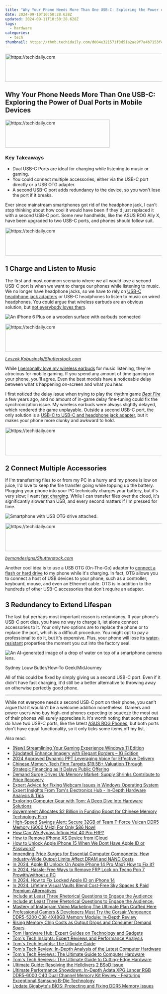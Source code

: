 ```yaml
---
title: "Why Your Phone Needs More Than One USB-C: Exploring the Power of Dual Ports in Mobile Devices"
date: 2024-09-10T10:50:28.628Z
updated: 2024-09-11T10:50:28.628Z
tags:
  - hardware
categories:
  - tech
thumbnail: https://thmb.techidaily.com/d004e321571f8d51a2ae9f7a4b7153fccec7b768f103127dc57e6f31d9323935.jpg
---
```






<!-- affiliate ads begin -->
<a href="https://appsumo.8odi.net/c/5597632/2118320/7443" target="_top" id="2118320">
  <img src="//a.impactradius-go.com/display-ad/7443-2118320" border="0" alt="https://techidaily.com" width="728" height="90"/>
</a>
<img height="0" width="0" src="https://appsumo.8odi.net/i/5597632/2118320/7443" style="position:absolute;visibility:hidden;" border="0" />
<!-- affiliate ads end -->




## Why Your Phone Needs More Than One USB-C: Exploring the Power of Dual Ports in Mobile Devices





<!-- affiliate ads begin -->
<a href="https://aligracehair.sjv.io/c/5597632/2115934/19272" target="_top" id="2115934">
  <img src="//a.impactradius-go.com/display-ad/19272-2115934" border="0" alt="https://techidaily.com" width="336" height="90"/>
</a>
<img height="0" width="0" src="https://aligracehair.sjv.io/i/5597632/2115934/19272" style="position:absolute;visibility:hidden;" border="0" />
<!-- affiliate ads end -->




### Key Takeaways

* Dual USB-C Ports are ideal for charging while listening to music or gaming.
* You could connect multiple accessories, either via the USB-C port directly or a USB OTG adapter.
* A second USB-C port adds redundancy to the device, so you won't lose the port if it breaks.

 Ever since mainstream smartphones got rid of the headphone jack, I can't stop thinking about how cool it would have been if they'd just replaced it with a second USB-C port. Some new handhelds, like the ASUS ROG Ally X, have been upgraded to two USB-C ports, and phones should follow suit.





<!-- affiliate ads begin -->
<a href="https://appsumo.8odi.net/c/5597632/2118304/7443" target="_top" id="2118304">
  <img src="//a.impactradius-go.com/display-ad/7443-2118304" border="0" alt="https://techidaily.com" width="600" height="90"/>
</a>
<img height="0" width="0" src="https://appsumo.8odi.net/i/5597632/2118304/7443" style="position:absolute;visibility:hidden;" border="0" />
<!-- affiliate ads end -->




## 1  Charge and Listen to Music 

 The first and most common scenario where we all would love a second USB-C port is when we want to charge our phones while listening to music. We no longer have headphone jacks, so we have to rely on [USB-C headphone jack adapters](https://activate-lock.techidaily.com/in-2024-3-effective-ways-to-unlock-icloud-account-without-password-from-apple-iphone-xr-by-drfone-ios/) or USB-C headphones to listen to music on wired headphones. You could argue that wireless earbuds are an obvious solution, but [not everybody loves them](https://apple-account.techidaily.com/why-apple-account-disabled-on-your-apple-iphone-xs-max-how-to-fix-by-drfone-ios/).

![An iPhone 6 Plus on a wooden surface with earbuds connected](https://static1.howtogeekimages.com/wordpress/wp-content/uploads/2021/12/iphone-6-plus.jpg) 





<!-- affiliate ads begin -->
<a href="https://ephamedtechinc.pxf.io/c/5597632/2136620/26400" target="_top" id="2136620">
  <img src="//a.impactradius-go.com/display-ad/26400-2136620" border="0" alt="https://techidaily.com" width="728" height="90"/>
</a>
<img height="0" width="0" src="https://ephamedtechinc.pxf.io/i/5597632/2136620/26400" style="position:absolute;visibility:hidden;" border="0" />
<!-- affiliate ads end -->




_[Leszek Kobusinski/Shutterstock.com](https://www.shutterstock.com/image-photo/koszalin-poland-april-30-2015-golden-284380028)_

 While [I personally love my wireless earbuds](https://win11.techidaily.com/troubleshooting-guide-quick-fixes-for-five-common-defender-disruptions/) for music listening, they're atrocious for mobile gaming. If you spend any amount of time gaming on your phone, you'll agree. Even the best models have a noticeable delay between what's happening on-screen and what you hear.

 I first noticed the delay issue when trying to play the rhythm game [_Beat Fire_](https://www.anrdoezrs.net/links/3607085/type/dlg/sid/UUhtgUeUpU2004366/https://play.google.com/store/apps/details?id=beatmaker.edm.musicgames.gunsounds&hl=en) a few years ago, and no amount of in-game delay fine-tuning could fix the synchronization issue. My wireless earbuds were always slightly delayed, which rendered the game unplayable. Outside a second USB-C port, the only solution is a [USB-C to USB-C and headphone jack adapter](https://www.amazon.com/ZOOAUX-Headphone-Charging-Earphones-Compatible/dp/B094Z6149B?tag=hotoge-20&ascsubtag=UUhtgUeUpU2004366&asc%5Frefurl=https%3A%2F%2Fwww.howtogeek.com%2Freasons-all-phones-should-have-two-usb-c-ports%2F&asc%5Fcampaign=Evergreen), but it makes your phone more clunky and awkward to hold.





<!-- affiliate ads begin -->
<a href="https://appsumo.8odi.net/c/5597632/2123732/7443" target="_top" id="2123732">
  <img src="//a.impactradius-go.com/display-ad/7443-2123732" border="0" alt="https://techidaily.com" width="600" height="90"/>
</a>
<img height="0" width="0" src="https://appsumo.8odi.net/i/5597632/2123732/7443" style="position:absolute;visibility:hidden;" border="0" />
<!-- affiliate ads end -->




## 2  Connect Multiple Accessories 

 If I'm transferring files to or from my PC in a hurry and my phone is low on juice, I'd love to keep the file transfer going while topping up the battery. Plugging your phone into your PC technically charges your battery, but it's very slow; I want [fast charging](https://snapchat-videos.techidaily.com/new-elevate-your-social-media-presence-by-pining-on-snapchat/). While I can transfer files over the cloud, it's significantly slower than USB, and every second matters if I'm pressed for time.

![Smartphone with USB OTG drive attached.](https://static1.howtogeekimages.com/wordpress/wp-content/uploads/2021/12/smartphone-with-usb-otg-attached.jpg) 





<!-- affiliate ads begin -->
<a href="https://appsumo.8odi.net/c/5597632/2118314/7443" target="_top" id="2118314">
  <img src="//a.impactradius-go.com/display-ad/7443-2118314" border="0" alt="https://techidaily.com" width="728" height="90"/>
</a>
<img height="0" width="0" src="https://appsumo.8odi.net/i/5597632/2118314/7443" style="position:absolute;visibility:hidden;" border="0" />
<!-- affiliate ads end -->




_[bymandesigns/Shutterstock.com](https://www.shutterstock.com/image-photo/cellphone-smartphone-usb-otg-data-attached-1879677022)_

 Another cool idea is to use a USB OTG (On-The-Go) adapter to [connect a flash or hard drive](https://extra-information.techidaily.com/optimize-iphone-cinematography-ultimate-capture-additions/) to my phone while it's charging. In fact, OTG allows you to connect a host of USB devices to your phone, such as a controller, keyboard, mouse, and even an Ethernet cable. OTG is in addition to the hundreds of other USB-C accessories that don't require an adapter.

## 3  Redundancy to Extend Lifespan 

 The last but perhaps most important reason is redundancy. If your phone's USB-C port dies, you have no way to charge it, let alone connect accessories to it. Your only two options are to replace the phone or to replace the port, which is a difficult procedure. You might opt to pay a professional to do it, but it's expensive. Plus, your phone will lose its [water-resistant](https://android-pokemon-go.techidaily.com/in-2024-how-pgsharp-save-you-from-ban-while-spoofing-pokemon-go-on-tecno-pop-8-drfone-by-drfone-virtual-android/) properties the moment you cut into the factory seal.

![An AI-generated image of a drop of water on top of a smartphone camera lens.](https://static1.howtogeekimages.com/wordpress/wp-content/uploads/2024/03/liquid-lens-2.png) 

Sydney Louw Butler/How-To Geek/MidJourney

 All of this could be fixed by simply giving us a second USB-C port. Even if it didn't have fast charging, it'd still be a better alternative to throwing away an otherwise perfectly good phone.

---

 While not everyone needs a second USB-C port on their phone, you can't argue that it wouldn't be a welcome addition nonetheless. Gamers and power users who buy high-end phones expecting to squeeze the most out of their phones will surely appreciate it. It's worth noting that some phones do have two USB-C ports, like the latest [ASUS ROG Phones](https://some-tips.techidaily.com/updated-the-lannister-line-up-top-list-of-websites-for-game-ringtones/), but both ports don't have equal functionality, so it only ticks some items off my list.

<ins class="adsbygoogle"
     style="display:block"
     data-ad-format="autorelaxed"
     data-ad-client="ca-pub-7571918770474297"
     data-ad-slot="1223367746"></ins>



<ins class="adsbygoogle"
     style="display:block"
     data-ad-client="ca-pub-7571918770474297"
     data-ad-slot="8358498916"
     data-ad-format="auto"
     data-full-width-responsive="true"></ins>

<span class="atpl-alsoreadstyle">Also read:</span>
<div><ul>
<li><a href="https://video-capture.techidaily.com/new-streamlining-your-gaming-experience-windows-11-edition/"><u>[New] Streamlining Your Gaming Experience  Windows 11 Edition</u></a></li>
<li><a href="https://instagram-clips.techidaily.com/updated-enhance-imagery-with-elegant-borders-ig-edition/"><u>[Updated] Enhance Imagery with Elegant Borders – IG Edition</u></a></li>
<li><a href="https://on-screen-recording.techidaily.com/2024-approved-dynamic-ppt-leveraging-voice-for-effective-delivery/"><u>2024 Approved  Dynamic PPT  Leveraging Voice for Effective Delivery</u></a></li>
<li><a href="https://hardware-reviews.techidaily.com/chinese-memory-tech-firm-targets-195bplus-valuation-through-strategic-financing-as-it-delays-public-offering/"><u>Chinese Memory Tech Firm Targets $19.5B+ Valuation Through Strategic Financing as It Delays Public Offering</u></a></li>
<li><a href="https://hardware-reviews.techidaily.com/demand-surge-drives-up-memory-market-supply-shrinks-contribute-to-price-recovery/"><u>Demand Surge Drives Up Memory Market; Supply Shrinks Contribute to Price Recovery</u></a></li>
<li><a href="https://win-howtos.techidaily.com/expert-advice-for-fixing-webcam-issues-in-windows-operating-system/"><u>Expert Advice for Fixing Webcam Issues in Windows Operating System</u></a></li>
<li><a href="https://hardware-reviews.techidaily.com/expert-insights-from-toms-electronics-hub-in-depth-hardware-analysis-and-tips/"><u>Expert Insights From Tom's Electronics Hub - In-Depth Hardware Analysis & Tips</u></a></li>
<li><a href="https://hardware-reviews.techidaily.com/exploring-computer-gear-with-tom-a-deep-dive-into-hardware-solutions/"><u>Exploring Computer Gear with Tom: A Deep Dive Into Hardware Solutions</u></a></li>
<li><a href="https://hardware-reviews.techidaily.com/government-allocates-2-billion-in-funding-boost-for-chinese-memory-technology-firm/"><u>Government Allocates $2 Billion in Funding Boost for Chinese Memory Technology Firm</u></a></li>
<li><a href="https://hardware-reviews.techidaily.com/1723964502701-high-speed-savings-alert-secure-32gb-of-team-t-force-vulcan-ddr5-memory-6000-mhz-for-only-86-now/"><u>High-Speed Savings Alert: Secure 32GB of Team T-Force Vulcan DDR5 Memory (6000 MHz) For Only $86 Now!</u></a></li>
<li><a href="https://bypass-frp.techidaily.com/how-can-we-bypass-infinix-hot-40-pro-frp-by-drfone-android/"><u>How Can We Bypass Infinix Hot 40 Pro FRP?</u></a></li>
<li><a href="https://apple-account.techidaily.com/how-to-remove-iphone-xs-device-from-icloud-by-drfone-ios/"><u>How to Remove iPhone XS Device from iCloud</u></a></li>
<li><a href="https://apple-account.techidaily.com/how-to-unlock-apple-iphone-15-when-we-dont-have-apple-id-or-password-by-drfone-ios/"><u>How to Unlock Apple iPhone 15 When We Dont Have Apple ID or Password?</u></a></li>
<li><a href="https://hardware-reviews.techidaily.com/impending-price-surges-for-essential-computer-components-how-industry-wide-output-limits-affect-dram-and-nand-costs/"><u>Impending Price Surges for Essential Computer Components: How Industry-Wide Output Limits Affect DRAM and NAND Costs</u></a></li>
<li><a href="https://apple-account.techidaily.com/in-2024-apple-id-unlock-on-apple-iphone-14-pro-max-how-to-fix-it-by-drfone-ios/"><u>In 2024, Apple ID Unlock On Apple iPhone 14 Pro Max? How to Fix it?</u></a></li>
<li><a href="https://bypass-frp.techidaily.com/in-2024-hassle-free-ways-to-remove-frp-lock-on-tecno-pop-7-prowithwithout-a-pc-by-drfone-android/"><u>In 2024, Hassle-Free Ways to Remove FRP Lock on Tecno Pop 7 Prowith/without a PC</u></a></li>
<li><a href="https://apple-account.techidaily.com/in-2024-how-to-fix-locked-apple-id-on-iphone-14-by-drfone-ios/"><u>In 2024, How to Fix Locked Apple ID on iPhone 14</u></a></li>
<li><a href="https://extra-approaches.techidaily.com/in-2024-lifetime-visual-vaults-blend-cost-free-sky-spaces-and-paid-premium-alternatives/"><u>In 2024, Lifetime Visual Vaults  Blend Cost-Free Sky Spaces & Paid Premium Alternatives</u></a></li>
<li><a href="https://hardware-reviews.techidaily.com/include-at-least-three-rhetorical-questions-to-engage-the-audience/"><u>Include at Least Three Rhetorical Questions to Engage the Audience</u></a></li>
<li><a href="https://hardware-reviews.techidaily.com/1723964499541-include-at-least-three-rhetorical-questions-to-engage-the-audience/"><u>Include at Least Three Rhetorical Questions to Engage the Audience.</u></a></li>
<li><a href="https://instagram-videos.techidaily.com/mastery-of-instagram-video-marketing-the-ultimate-plan-crafted-here/"><u>Mastery of Instagram Video Marketing  The Ultimate Plan Crafted Here</u></a></li>
<li><a href="https://hardware-reviews.techidaily.com/professional-gamers-and-developers-must-try-the-corsair-vengeance-ddr5-5200-c38-4x48gb-memory-module-in-depth-review/"><u>Professional Gamers & Developers Must Try the Corsair Vengeance DDR5-5200 C38 4X48GB Memory Module: In-Depth Review</u></a></li>
<li><a href="https://hardware-reviews.techidaily.com/rising-memory-chip-costs-as-output-drops-and-consumer-demand-soars/"><u>Rising Memory Chip Costs as Output Drops and Consumer Demand Soars</u></a></li>
<li><a href="https://hardware-reviews.techidaily.com/tom-hardware-hub-expert-guides-on-technology-and-gadgets/"><u>Tom Hardware Hub: Expert Guides on Technology and Gadgets</u></a></li>
<li><a href="https://hardware-reviews.techidaily.com/toms-tech-insights-expert-reviews-and-performance-analysis/"><u>Tom's Tech Insights: Expert Reviews and Performance Analysis</u></a></li>
<li><a href="https://hardware-reviews.techidaily.com/toms-tech-insights-the-ultimate-guide-t17239724903076/"><u>Tom's Tech Insights: The Ultimate Guide</u></a></li>
<li><a href="https://hardware-reviews.techidaily.com/toms-tech-review-in-depth-analysis-of-the-latest-computer-hardware/"><u>Tom's Tech Review: In-Depth Analysis of the Latest Computer Hardware</u></a></li>
<li><a href="https://hardware-reviews.techidaily.com/toms-tech-reviews-the-ultimate-guide-to-computer-hardware/"><u>Tom's Tech Reviews: The Ultimate Guide to Computer Hardware</u></a></li>
<li><a href="https://hardware-reviews.techidaily.com/toms-tech-reviews-the-ultimate-guide-to-cutting-edge-hardware/"><u>Tom's Tech Reviews: The Ultimate Guide to Cutting-Edge Hardware</u></a></li>
<li><a href="https://win-able.techidaily.com/ultimate-guide-resolving-the-helldivers-2-bsod-issue/"><u>Ultimate Guide: Resolving the Helldivers 2 BSoD Issue</u></a></li>
<li><a href="https://hardware-reviews.techidaily.com/ultimate-performance-showdown-in-depth-adata-xpg-lancer-rgb-ddr5-6000-c40-dual-channel-memory-kit-review-featuring-exceptional-samsung-b-die-technology/"><u>Ultimate Performance Showdown: In-Depth Adata XPG Lancer RGB DDR5-6000 C40 Dual Channel Memory Kit Review - Featuring Exceptional Samsung B-Die Technology</u></a></li>
<li><a href="https://hardware-reviews.techidaily.com/update-gigabytes-bios-protecting-and-fixing-ddr5-memory-issues/"><u>Update Gigabyte's BIOS: Protecting and Fixing DDR5 Memory Issues</u></a></li>
</ul></div>
